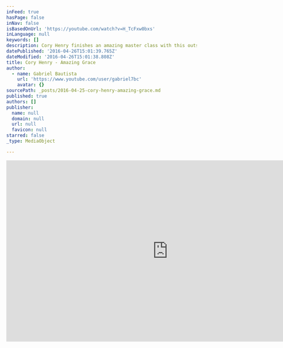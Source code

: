 ```yaml
---
inFeed: true
hasPage: false
inNav: false
isBasedOnUrl: 'https://youtube.com/watch?v=H_TcFxw0bxs'
inLanguage: null
keywords: []
description: Cory Henry finishes an amazing master class with this outstanding rendition of Amazing Grace.
datePublished: '2016-04-26T15:01:39.765Z'
dateModified: '2016-04-26T15:01:38.808Z'
title: Cory Henry - Amazing Grace
author:
  - name: Gabriel Bautista
    url: 'https://www.youtube.com/user/gabriel7bc'
    avatar: {}
sourcePath: _posts/2016-04-25-cory-henry-amazing-grace.md
published: true
authors: []
publisher:
  name: null
  domain: null
  url: null
  favicon: null
starred: false
_type: MediaObject

---
```

<iframe src="https://cdn.embedly.com/widgets/media.html?src=https%3A%2F%2Fwww.youtube.com%2Fembed%2FH_TcFxw0bxs%3Ffeature%3Doembed&amp;url=https%3A%2F%2Fwww.youtube.com%2Fwatch%3Fv%3DH_TcFxw0bxs&amp;image=https%3A%2F%2Fi.ytimg.com%2Fvi%2FH_TcFxw0bxs%2Fhqdefault.jpg&amp;key=b7d04c9b404c499eba89ee7072e1c4f7&amp;type=text%2Fhtml&amp;schema=youtube" width="854" height="480" scrolling="no" frameborder="0" allowfullscreen="" style=""></iframe>